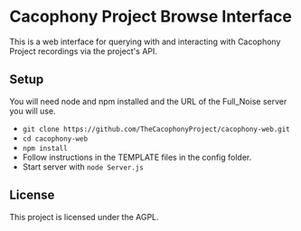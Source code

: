 # Cacophony Project Browse Interface

This is a web interface for querying with and interacting with Cacophony Project recordings via the project's API. 

## Setup  

You will need node and npm installed and the URL of the Full_Noise server you will use.

* `git clone https://github.com/TheCacophonyProject/cacophony-web.git`
* `cd cacophony-web`
* `npm install`
* Follow instructions in the TEMPLATE files in the config folder.
* Start server with `node Server.js`

## License

This project is licensed under the AGPL.
